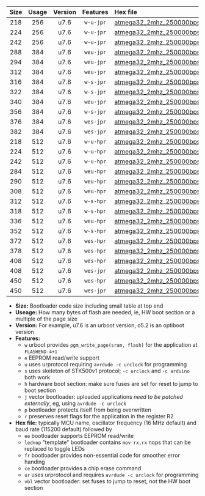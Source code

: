 |Size|Usage|Version|Features|Hex file|
|:-:|:-:|:-:|:-:|:--|
|218|256|u7.6|`w-u-jpr`|[atmega32_2mhz_250000bps_ur_vbl.hex](https://raw.githubusercontent.com/stefanrueger/urboot/main//atmega32_2mhz_250000bps_ur_vbl.hex)|
|224|256|u7.6|`w-u-jpr`|[atmega32_2mhz_250000bps_lednop_ur_vbl.hex](https://raw.githubusercontent.com/stefanrueger/urboot/main//atmega32_2mhz_250000bps_lednop_ur_vbl.hex)|
|242|256|u7.6|`w-u-jpr`|[atmega32_2mhz_250000bps_lednop_fr_ur_vbl.hex](https://raw.githubusercontent.com/stefanrueger/urboot/main//atmega32_2mhz_250000bps_lednop_fr_ur_vbl.hex)|
|288|384|u7.6|`weu-jpr`|[atmega32_2mhz_250000bps_ee_ur_vbl.hex](https://raw.githubusercontent.com/stefanrueger/urboot/main//atmega32_2mhz_250000bps_ee_ur_vbl.hex)|
|294|384|u7.6|`weu-jpr`|[atmega32_2mhz_250000bps_ee_lednop_ur_vbl.hex](https://raw.githubusercontent.com/stefanrueger/urboot/main//atmega32_2mhz_250000bps_ee_lednop_ur_vbl.hex)|
|312|384|u7.6|`weu-jpr`|[atmega32_2mhz_250000bps_ee_lednop_fr_ur_vbl.hex](https://raw.githubusercontent.com/stefanrueger/urboot/main//atmega32_2mhz_250000bps_ee_lednop_fr_ur_vbl.hex)|
|316|384|u7.6|`w-s-jpr`|[atmega32_2mhz_250000bps_vbl.hex](https://raw.githubusercontent.com/stefanrueger/urboot/main//atmega32_2mhz_250000bps_vbl.hex)|
|322|384|u7.6|`w-s-jpr`|[atmega32_2mhz_250000bps_lednop_vbl.hex](https://raw.githubusercontent.com/stefanrueger/urboot/main//atmega32_2mhz_250000bps_lednop_vbl.hex)|
|340|384|u7.6|`weu-jpr`|[atmega32_2mhz_250000bps_ee_lednop_fr_ce_ur_vbl.hex](https://raw.githubusercontent.com/stefanrueger/urboot/main//atmega32_2mhz_250000bps_ee_lednop_fr_ce_ur_vbl.hex)|
|356|384|u7.6|`w-s-jpr`|[atmega32_2mhz_250000bps_lednop_fr_vbl.hex](https://raw.githubusercontent.com/stefanrueger/urboot/main//atmega32_2mhz_250000bps_lednop_fr_vbl.hex)|
|376|384|u7.6|`wes-jpr`|[atmega32_2mhz_250000bps_ee_vbl.hex](https://raw.githubusercontent.com/stefanrueger/urboot/main//atmega32_2mhz_250000bps_ee_vbl.hex)|
|382|384|u7.6|`wes-jpr`|[atmega32_2mhz_250000bps_ee_lednop_vbl.hex](https://raw.githubusercontent.com/stefanrueger/urboot/main//atmega32_2mhz_250000bps_ee_lednop_vbl.hex)|
|218|512|u7.6|`w-u-hpr`|[atmega32_2mhz_250000bps_ur.hex](https://raw.githubusercontent.com/stefanrueger/urboot/main//atmega32_2mhz_250000bps_ur.hex)|
|224|512|u7.6|`w-u-hpr`|[atmega32_2mhz_250000bps_lednop_ur.hex](https://raw.githubusercontent.com/stefanrueger/urboot/main//atmega32_2mhz_250000bps_lednop_ur.hex)|
|242|512|u7.6|`w-u-hpr`|[atmega32_2mhz_250000bps_lednop_fr_ur.hex](https://raw.githubusercontent.com/stefanrueger/urboot/main//atmega32_2mhz_250000bps_lednop_fr_ur.hex)|
|284|512|u7.6|`weu-hpr`|[atmega32_2mhz_250000bps_ee_ur.hex](https://raw.githubusercontent.com/stefanrueger/urboot/main//atmega32_2mhz_250000bps_ee_ur.hex)|
|290|512|u7.6|`weu-hpr`|[atmega32_2mhz_250000bps_ee_lednop_ur.hex](https://raw.githubusercontent.com/stefanrueger/urboot/main//atmega32_2mhz_250000bps_ee_lednop_ur.hex)|
|308|512|u7.6|`weu-hpr`|[atmega32_2mhz_250000bps_ee_lednop_fr_ur.hex](https://raw.githubusercontent.com/stefanrueger/urboot/main//atmega32_2mhz_250000bps_ee_lednop_fr_ur.hex)|
|312|512|u7.6|`w-s-hpr`|[atmega32_2mhz_250000bps.hex](https://raw.githubusercontent.com/stefanrueger/urboot/main//atmega32_2mhz_250000bps.hex)|
|318|512|u7.6|`w-s-hpr`|[atmega32_2mhz_250000bps_lednop.hex](https://raw.githubusercontent.com/stefanrueger/urboot/main//atmega32_2mhz_250000bps_lednop.hex)|
|336|512|u7.6|`weu-hpr`|[atmega32_2mhz_250000bps_ee_lednop_fr_ce_ur.hex](https://raw.githubusercontent.com/stefanrueger/urboot/main//atmega32_2mhz_250000bps_ee_lednop_fr_ce_ur.hex)|
|352|512|u7.6|`w-s-hpr`|[atmega32_2mhz_250000bps_lednop_fr.hex](https://raw.githubusercontent.com/stefanrueger/urboot/main//atmega32_2mhz_250000bps_lednop_fr.hex)|
|372|512|u7.6|`wes-hpr`|[atmega32_2mhz_250000bps_ee.hex](https://raw.githubusercontent.com/stefanrueger/urboot/main//atmega32_2mhz_250000bps_ee.hex)|
|378|512|u7.6|`wes-hpr`|[atmega32_2mhz_250000bps_ee_lednop.hex](https://raw.githubusercontent.com/stefanrueger/urboot/main//atmega32_2mhz_250000bps_ee_lednop.hex)|
|408|512|u7.6|`wes-hpr`|[atmega32_2mhz_250000bps_ee_lednop_fr.hex](https://raw.githubusercontent.com/stefanrueger/urboot/main//atmega32_2mhz_250000bps_ee_lednop_fr.hex)|
|408|512|u7.6|`wes-jpr`|[atmega32_2mhz_250000bps_ee_lednop_fr_vbl.hex](https://raw.githubusercontent.com/stefanrueger/urboot/main//atmega32_2mhz_250000bps_ee_lednop_fr_vbl.hex)|
|450|512|u7.6|`wes-hpr`|[atmega32_2mhz_250000bps_ee_lednop_fr_ce.hex](https://raw.githubusercontent.com/stefanrueger/urboot/main//atmega32_2mhz_250000bps_ee_lednop_fr_ce.hex)|
|450|512|u7.6|`wes-jpr`|[atmega32_2mhz_250000bps_ee_lednop_fr_ce_vbl.hex](https://raw.githubusercontent.com/stefanrueger/urboot/main//atmega32_2mhz_250000bps_ee_lednop_fr_ce_vbl.hex)|

- **Size:** Bootloader code size including small table at top end
- **Useage:** How many bytes of flash are needed, ie, HW boot section or a multiple of the page size
- **Version:** For example, u7.6 is an urboot version, o5.2 is an optiboot version
- **Features:**
  + `w` urboot provides `pgm_write_page(sram, flash)` for the application at `FLASHEND-4+1`
  + `e` EEPROM read/write support
  + `u` uses urprotocol requiring `avrdude -c urclock` for programming
  + `s` uses skeleton of STK500v1 protocol; `-c urclock` and `-c arduino` both work
  + `h` hardware boot section: make sure fuses are set for reset to jump to boot section
  + `j` vector bootloader: uploaded applications *need to be patched externally*, eg, using `avrdude -c urclock`
  + `p` bootloader protects itself from being overwritten
  + `r` preserves reset flags for the application in the register R2
- **Hex file:** typically MCU name, oscillator frequency (16 MHz default) and baud rate (115200 default) followed by
  + `ee` bootloader supports EEPROM read/write
  + `lednop` "template" bootloader contains `mov rx,rx` nops that can be replaced to toggle LEDs
  + `fr` bootloader provides non-essential code for smoother error handing
  + `ce` bootloader provides a chip erase command
  + `ur` uses urprotocol and requires `avrdude -c urclock` for programming
  + `vbl` vector bootloader: set fuses to jump to reset, not the HW boot section
